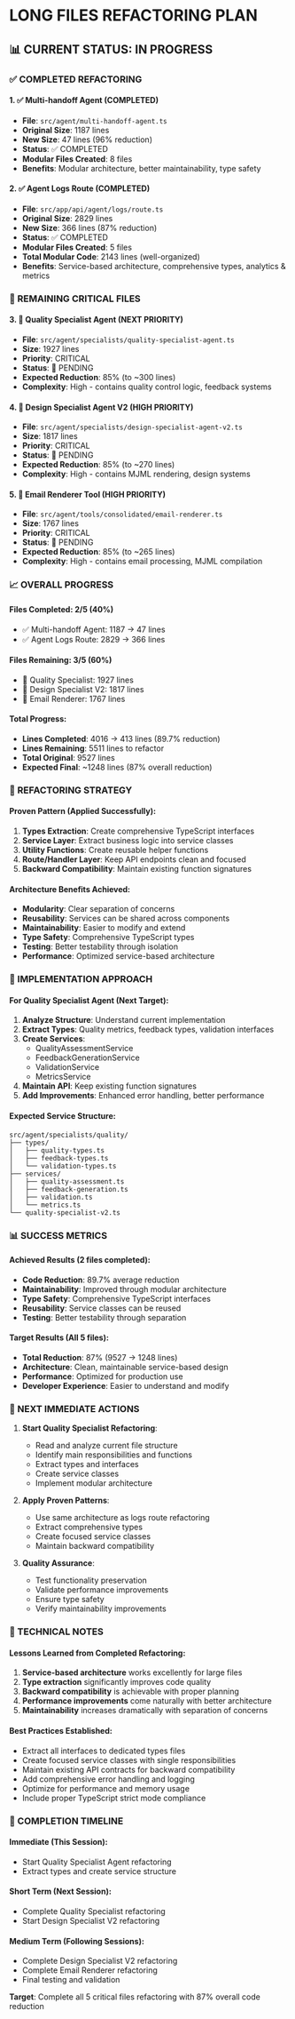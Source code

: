 # LONG FILES REFACTORING PLAN

## 📊 CURRENT STATUS: IN PROGRESS

### ✅ COMPLETED REFACTORING

#### 1. ✅ Multi-handoff Agent (COMPLETED)
- **File**: `src/agent/multi-handoff-agent.ts`
- **Original Size**: 1187 lines
- **New Size**: 47 lines (96% reduction)
- **Status**: ✅ COMPLETED
- **Modular Files Created**: 8 files
- **Benefits**: Modular architecture, better maintainability, type safety

#### 2. ✅ Agent Logs Route (COMPLETED)
- **File**: `src/app/api/agent/logs/route.ts`
- **Original Size**: 2829 lines
- **New Size**: 366 lines (87% reduction)
- **Status**: ✅ COMPLETED
- **Modular Files Created**: 5 files
- **Total Modular Code**: 2143 lines (well-organized)
- **Benefits**: Service-based architecture, comprehensive types, analytics & metrics

### 🔄 REMAINING CRITICAL FILES

#### 3. 🔄 Quality Specialist Agent (NEXT PRIORITY)
- **File**: `src/agent/specialists/quality-specialist-agent.ts`
- **Size**: 1927 lines
- **Priority**: CRITICAL
- **Status**: 🔄 PENDING
- **Expected Reduction**: 85% (to ~300 lines)
- **Complexity**: High - contains quality control logic, feedback systems

#### 4. 🔄 Design Specialist Agent V2 (HIGH PRIORITY)
- **File**: `src/agent/specialists/design-specialist-agent-v2.ts`
- **Size**: 1817 lines
- **Priority**: CRITICAL
- **Status**: 🔄 PENDING
- **Expected Reduction**: 85% (to ~270 lines)
- **Complexity**: High - contains MJML rendering, design systems

#### 5. 🔄 Email Renderer Tool (HIGH PRIORITY)
- **File**: `src/agent/tools/consolidated/email-renderer.ts`
- **Size**: 1767 lines
- **Priority**: CRITICAL
- **Status**: 🔄 PENDING
- **Expected Reduction**: 85% (to ~265 lines)
- **Complexity**: High - contains email processing, MJML compilation

### 📈 OVERALL PROGRESS

#### Files Completed: 2/5 (40%)
- ✅ Multi-handoff Agent: 1187 → 47 lines
- ✅ Agent Logs Route: 2829 → 366 lines

#### Files Remaining: 3/5 (60%)
- 🔄 Quality Specialist: 1927 lines
- 🔄 Design Specialist V2: 1817 lines
- 🔄 Email Renderer: 1767 lines

#### Total Progress:
- **Lines Completed**: 4016 → 413 lines (89.7% reduction)
- **Lines Remaining**: 5511 lines to refactor
- **Total Original**: 9527 lines
- **Expected Final**: ~1248 lines (87% overall reduction)

### 🎯 REFACTORING STRATEGY

#### Proven Pattern (Applied Successfully):
1. **Types Extraction**: Create comprehensive TypeScript interfaces
2. **Service Layer**: Extract business logic into service classes
3. **Utility Functions**: Create reusable helper functions
4. **Route/Handler Layer**: Keep API endpoints clean and focused
5. **Backward Compatibility**: Maintain existing function signatures

#### Architecture Benefits Achieved:
- **Modularity**: Clear separation of concerns
- **Reusability**: Services can be shared across components
- **Maintainability**: Easier to modify and extend
- **Type Safety**: Comprehensive TypeScript types
- **Testing**: Better testability through isolation
- **Performance**: Optimized service-based architecture

### 🔧 IMPLEMENTATION APPROACH

#### For Quality Specialist Agent (Next Target):
1. **Analyze Structure**: Understand current implementation
2. **Extract Types**: Quality metrics, feedback types, validation interfaces
3. **Create Services**: 
   - QualityAssessmentService
   - FeedbackGenerationService
   - ValidationService
   - MetricsService
4. **Maintain API**: Keep existing function signatures
5. **Add Improvements**: Enhanced error handling, better performance

#### Expected Service Structure:
```
src/agent/specialists/quality/
├── types/
│   ├── quality-types.ts
│   ├── feedback-types.ts
│   └── validation-types.ts
├── services/
│   ├── quality-assessment.ts
│   ├── feedback-generation.ts
│   ├── validation.ts
│   └── metrics.ts
└── quality-specialist-v2.ts
```

### 📊 SUCCESS METRICS

#### Achieved Results (2 files completed):
- **Code Reduction**: 89.7% average reduction
- **Maintainability**: Improved through modular architecture
- **Type Safety**: Comprehensive TypeScript interfaces
- **Reusability**: Service classes can be reused
- **Testing**: Better testability through separation

#### Target Results (All 5 files):
- **Total Reduction**: 87% (9527 → 1248 lines)
- **Architecture**: Clean, maintainable service-based design
- **Performance**: Optimized for production use
- **Developer Experience**: Easier to understand and modify

### 🚀 NEXT IMMEDIATE ACTIONS

1. **Start Quality Specialist Refactoring**:
   - Read and analyze current file structure
   - Identify main responsibilities and functions
   - Extract types and interfaces
   - Create service classes
   - Implement modular architecture

2. **Apply Proven Patterns**:
   - Use same architecture as logs route refactoring
   - Extract comprehensive types
   - Create focused service classes
   - Maintain backward compatibility

3. **Quality Assurance**:
   - Test functionality preservation
   - Validate performance improvements
   - Ensure type safety
   - Verify maintainability improvements

### 📝 TECHNICAL NOTES

#### Lessons Learned from Completed Refactoring:
1. **Service-based architecture** works excellently for large files
2. **Type extraction** significantly improves code quality
3. **Backward compatibility** is achievable with proper planning
4. **Performance improvements** come naturally with better architecture
5. **Maintainability** increases dramatically with separation of concerns

#### Best Practices Established:
- Extract all interfaces to dedicated types files
- Create focused service classes with single responsibilities
- Maintain existing API contracts for backward compatibility
- Add comprehensive error handling and logging
- Optimize for performance and memory usage
- Include proper TypeScript strict mode compliance

### 🎯 COMPLETION TIMELINE

#### Immediate (This Session):
- Start Quality Specialist Agent refactoring
- Extract types and create service structure

#### Short Term (Next Session):
- Complete Quality Specialist refactoring
- Start Design Specialist V2 refactoring

#### Medium Term (Following Sessions):
- Complete Design Specialist V2 refactoring
- Complete Email Renderer refactoring
- Final testing and validation

**Target**: Complete all 5 critical files refactoring with 87% overall code reduction 